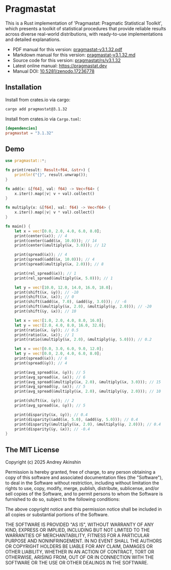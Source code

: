 # Pragmastat

This is a Rust implementation of 'Pragmastat: Pragmatic Statistical Toolkit', which presents a toolkit of statistical procedures that provide reliable results across diverse real-world distributions, with ready-to-use implementations and detailed explanations.

- PDF manual for this version: [pragmastat-v3.1.32.pdf](https://github.com/AndreyAkinshin/pragmastat/releases/download/v3.1.32/pragmastat-v3.1.32.pdf)
- Markdown manual for this version: [pragmastat-v3.1.32.md](https://github.com/AndreyAkinshin/pragmastat/releases/download/v3.1.32/pragmastat-v3.1.32.md)
- Source code for this version: [pragmastat/rs/v3.1.32](https://github.com/AndreyAkinshin/pragmastat/tree/v3.1.32/rs)
- Latest online manual: https://pragmastat.dev
- Manual DOI: [10.5281/zenodo.17236778](https://doi.org/10.5281/zenodo.17236778)

## Installation

Install from crates.io via cargo:

```bash
cargo add pragmastat@3.1.32
```

Install from crates.io via `Cargo.toml`:

```toml
[dependencies]
pragmastat = "3.1.32"
```

## Demo

```rust
use pragmastat::*;

fn print(result: Result<f64, &str>) {
    println!("{}", result.unwrap());
}

fn add(x: &[f64], val: f64) -> Vec<f64> {
    x.iter().map(|v| v + val).collect()
}

fn multiply(x: &[f64], val: f64) -> Vec<f64> {
    x.iter().map(|v| v * val).collect()
}

fn main() {
    let x = vec![0.0, 2.0, 4.0, 6.0, 8.0];
    print(center(&x)); // 4
    print(center(&add(&x, 10.0))); // 14
    print(center(&multiply(&x, 3.0))); // 12

    print(spread(&x)); // 4
    print(spread(&add(&x, 10.0))); // 4
    print(spread(&multiply(&x, 2.0))); // 8

    print(rel_spread(&x)); // 1
    print(rel_spread(&multiply(&x, 5.0))); // 1

    let y = vec![10.0, 12.0, 14.0, 16.0, 18.0];
    print(shift(&x, &y)); // -10
    print(shift(&x, &x)); // 0
    print(shift(&add(&x, 7.0), &add(&y, 3.0))); // -6
    print(shift(&multiply(&x, 2.0), &multiply(&y, 2.0))); // -20
    print(shift(&y, &x)); // 10

    let x = vec![1.0, 2.0, 4.0, 8.0, 16.0];
    let y = vec![2.0, 4.0, 8.0, 16.0, 32.0];
    print(ratio(&x, &y)); // 0.5
    print(ratio(&x, &x)); // 1
    print(ratio(&multiply(&x, 2.0), &multiply(&y, 5.0))); // 0.2

    let x = vec![0.0, 3.0, 6.0, 9.0, 12.0];
    let y = vec![0.0, 2.0, 4.0, 6.0, 8.0];
    print(spread(&x)); // 6
    print(spread(&y)); // 4

    print(avg_spread(&x, &y)); // 5
    print(avg_spread(&x, &x)); // 6
    print(avg_spread(&multiply(&x, 2.0), &multiply(&x, 3.0))); // 15
    print(avg_spread(&y, &x)); // 5
    print(avg_spread(&multiply(&x, 2.0), &multiply(&y, 2.0))); // 10

    print(shift(&x, &y)); // 2
    print(avg_spread(&x, &y)); // 5

    print(disparity(&x, &y)); // 0.4
    print(disparity(&add(&x, 5.0), &add(&y, 5.0))); // 0.4
    print(disparity(&multiply(&x, 2.0), &multiply(&y, 2.0))); // 0.4
    print(disparity(&y, &x)); // -0.4
}
```

## The MIT License

Copyright (c) 2025 Andrey Akinshin

Permission is hereby granted, free of charge, to any person obtaining
a copy of this software and associated documentation files (the
"Software"), to deal in the Software without restriction, including
without limitation the rights to use, copy, modify, merge, publish,
distribute, sublicense, and/or sell copies of the Software, and to
permit persons to whom the Software is furnished to do so, subject to
the following conditions:

The above copyright notice and this permission notice shall be
included in all copies or substantial portions of the Software.

THE SOFTWARE IS PROVIDED "AS IS", WITHOUT WARRANTY OF ANY KIND,
EXPRESS OR IMPLIED, INCLUDING BUT NOT LIMITED TO THE WARRANTIES OF
MERCHANTABILITY, FITNESS FOR A PARTICULAR PURPOSE AND
NONINFRINGEMENT. IN NO EVENT SHALL THE AUTHORS OR COPYRIGHT HOLDERS BE
LIABLE FOR ANY CLAIM, DAMAGES OR OTHER LIABILITY, WHETHER IN AN ACTION
OF CONTRACT, TORT OR OTHERWISE, ARISING FROM, OUT OF OR IN CONNECTION
WITH THE SOFTWARE OR THE USE OR OTHER DEALINGS IN THE SOFTWARE.
